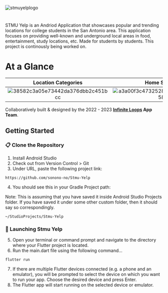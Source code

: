 ![stmuyelplogo](https://user-images.githubusercontent.com/48145892/198821078-4e6a1193-dfc3-404c-801e-6620fb998cea.png)
#
STMU Yelp is an Andriod Application that showcases popular and trending locations for college students in the San Antonio area. This application focuses on providing well-known and underground local areas in food, entertainment, study locations, etc. Made for students by students. This project is continously being worked on.

# At a Glance
Location Categories                       |  Home Screen     |  Location Details
:------------------------------------:|:-----------------------------------:|:-----------------------------------:
![38582c3a05e73442da376dbb2c451bcc](https://user-images.githubusercontent.com/48145892/218061258-795f85d7-5a2d-4ecd-8765-1298f143961f.gif)  | ![a3a00f3c4732528450f3f283cb6c4e58](https://user-images.githubusercontent.com/48145892/218060691-1d48f9c6-810d-4330-a4ea-b5da164e0428.gif)  |  ![97780ec5948255d431b9029592f0d944](https://user-images.githubusercontent.com/48145892/218060808-36a0ac9e-92d1-453e-8275-bf984267866b.gif)


Collaboratively built & designed by the 2022 - 2023 <strong>[Infinite Loops](https://www.instagram.com/stmu_infiniteloops/) App Team</strong>.
## Getting Started

### 📋 Clone the Repository
1) Install Android Studio
2) Check out from Version Control > Git
3) Under URL, paste the following project link:

```
https://github.com/sonono-no/Stmu-Yelp
```

4) You should see this in your Gradle Project path:

Note: This is assuming that you have saved it inside Android Studio Projects folder.
If you have saved it under some other custom folder, then it should say so correspondingly.
```
~/StudioProjects/Stmu-Yelp
```
### 🚀 Launching Stmu Yelp
5) Open your terminal or command prompt and navigate to the directory where your Flutter project is located.
6) Run the main.dart file using the following command...
```
flutter run
```
7) If there are multiple Flutter devices connected (e.g. a phone and an emulator), you will be prompted to select the device on which you want to run your app. Choose the desired device and press Enter.
8) The Flutter app will start running on the selected device or emulator.
